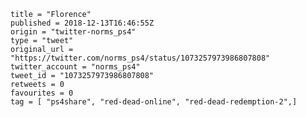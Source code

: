 ```
title = "Florence"
published = 2018-12-13T16:46:55Z
origin = "twitter-norms_ps4"
type = "tweet"
original_url = "https://twitter.com/norms_ps4/status/1073257973986807808"
twitter_account = "norms_ps4"
tweet_id = "1073257973986807808"
retweets = 0
favourites = 0
tag = [ "ps4share", "red-dead-online", "red-dead-redemption-2",]
```

<p class='image'><img src='https://mnf.m17s.net/2018/12/13/DuT6cAjX4AAR73r.jpg' alt=''></p>

